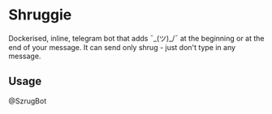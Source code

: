 # Shruggie
Dockerised, inline, telegram bot that adds ¯\_(ツ)_/¯ at the beginning or at the end of your message. It can send only shrug - just don't type in any message.

## Usage
@SzrugBot <optional message here>